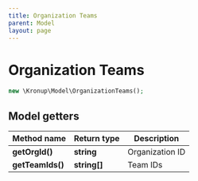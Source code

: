 ```yaml
---
title: Organization Teams
parent: Model
layout: page
---
```


# Organization Teams

```php
new \Kronup\Model\OrganizationTeams();
```

## Model getters

Method name | Return type | Description
------------ | ------------- | -------------
**getOrgId()** | **string** | Organization ID
**getTeamIds()** | **string[]** | Team IDs

